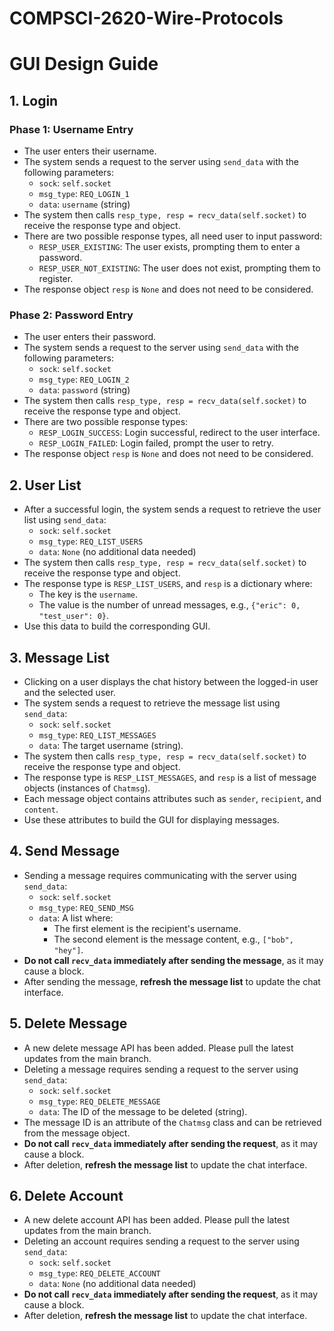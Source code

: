 # COMPSCI-2620-Wire-Protocols

# GUI Design Guide

## 1. Login

### Phase 1: Username Entry
- The user enters their username.
- The system sends a request to the server using `send_data` with the following parameters:
  - `sock`: `self.socket`
  - `msg_type`: `REQ_LOGIN_1`
  - `data`: `username` (string)
- The system then calls `resp_type, resp = recv_data(self.socket)` to receive the response type and object.
- There are two possible response types, all need user to input password:
  - `RESP_USER_EXISTING`: The user exists, prompting them to enter a password.
  - `RESP_USER_NOT_EXISTING`: The user does not exist, prompting them to register.
- The response object `resp` is `None` and does not need to be considered.

### Phase 2: Password Entry
- The user enters their password.
- The system sends a request to the server using `send_data` with the following parameters:
  - `sock`: `self.socket`
  - `msg_type`: `REQ_LOGIN_2`
  - `data`: `password` (string)
- The system then calls `resp_type, resp = recv_data(self.socket)` to receive the response type and object.
- There are two possible response types:
  - `RESP_LOGIN_SUCCESS`: Login successful, redirect to the user interface.
  - `RESP_LOGIN_FAILED`: Login failed, prompt the user to retry.
- The response object `resp` is `None` and does not need to be considered.

## 2. User List
- After a successful login, the system sends a request to retrieve the user list using `send_data`:
  - `sock`: `self.socket`
  - `msg_type`: `REQ_LIST_USERS`
  - `data`: `None` (no additional data needed)
- The system then calls `resp_type, resp = recv_data(self.socket)` to receive the response type and object.
- The response type is `RESP_LIST_USERS`, and `resp` is a dictionary where:
  - The key is the `username`.
  - The value is the number of unread messages, e.g., `{"eric": 0, "test_user": 0}`.
- Use this data to build the corresponding GUI.

## 3. Message List
- Clicking on a user displays the chat history between the logged-in user and the selected user.
- The system sends a request to retrieve the message list using `send_data`:
  - `sock`: `self.socket`
  - `msg_type`: `REQ_LIST_MESSAGES`
  - `data`: The target username (string).
- The system then calls `resp_type, resp = recv_data(self.socket)` to receive the response type and object.
- The response type is `RESP_LIST_MESSAGES`, and `resp` is a list of message objects (instances of `Chatmsg`).
- Each message object contains attributes such as `sender`, `recipient`, and `content`.
- Use these attributes to build the GUI for displaying messages.

## 4. Send Message
- Sending a message requires communicating with the server using `send_data`:
  - `sock`: `self.socket`
  - `msg_type`: `REQ_SEND_MSG`
  - `data`: A list where:
    - The first element is the recipient's username.
    - The second element is the message content, e.g., `["bob", "hey"]`.
- **Do not call `recv_data` immediately after sending the message**, as it may cause a block.
- After sending the message, **refresh the message list** to update the chat interface.

## 5. Delete Message
- A new delete message API has been added. Please pull the latest updates from the main branch.
- Deleting a message requires sending a request to the server using `send_data`:
  - `sock`: `self.socket`
  - `msg_type`: `REQ_DELETE_MESSAGE`
  - `data`: The ID of the message to be deleted (string).
- The message ID is an attribute of the `Chatmsg` class and can be retrieved from the message object.
- **Do not call `recv_data` immediately after sending the request**, as it may cause a block.
- After deletion, **refresh the message list** to update the chat interface.

## 6. Delete Account
- A new delete account API has been added. Please pull the latest updates from the main branch.
- Deleting an account requires sending a request to the server using `send_data`:
  - `sock`: `self.socket`
  - `msg_type`: `REQ_DELETE_ACCOUNT`
  - `data`: `None` (no additional data needed)
- **Do not call `recv_data` immediately after sending the request**, as it may cause a block.
- After deletion, **refresh the message list** to update the chat interface.
